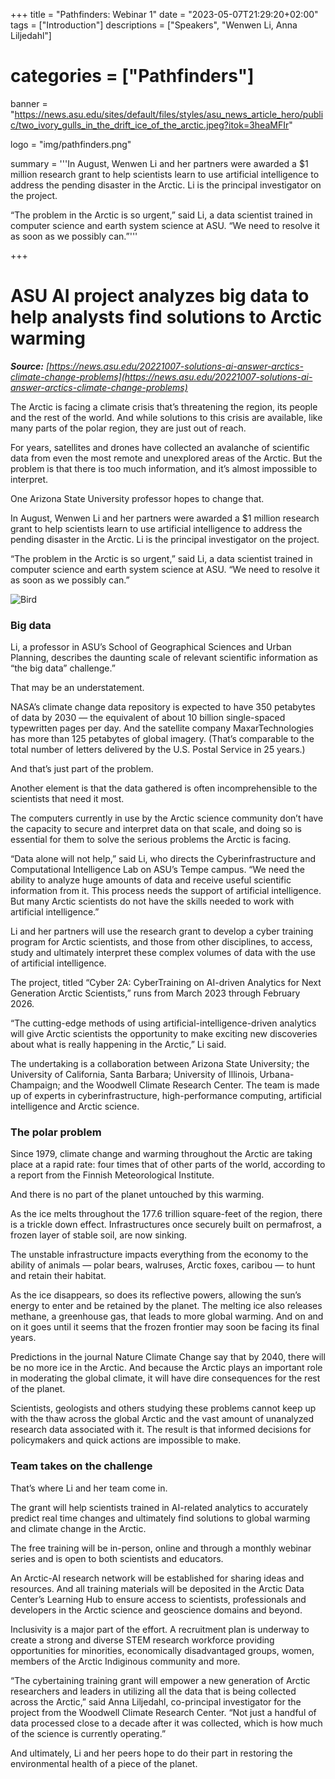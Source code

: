 +++
title = "Pathfinders: Webinar 1"
date = "2023-05-07T21:29:20+02:00"
tags = ["Introduction"]
descriptions = ["Speakers", "Wenwen Li, Anna Liljedahl"]
# categories = ["Pathfinders"]
banner = "https://news.asu.edu/sites/default/files/styles/asu_news_article_hero/public/two_ivory_gulls_in_the_drift_ice_of_the_arctic.jpeg?itok=3heaMFIr"

logo = "img/pathfinders.png"

summary = '''In August, Wenwen Li and her partners were awarded a $1 million research grant to help scientists learn to use artificial intelligence to address the pending disaster in the Arctic. Li is the principal investigator on the project. 

“The problem in the Arctic is so urgent,” said Li, a data scientist trained in computer science and earth system science at ASU. “We need to resolve it as soon as we possibly can.”'''
    
+++

# ASU AI project analyzes big data to help analysts find solutions to Arctic warming

*__Source:__ [https://news.asu.edu/20221007-solutions-ai-answer-arctics-climate-change-problems](https://news.asu.edu/20221007-solutions-ai-answer-arctics-climate-change-problems)*

The Arctic is facing a climate crisis that’s threatening the region, its people and the rest of the world. And while solutions to this crisis are available, like many parts of the polar region, they are just out of reach. 

For years, satellites and drones have collected an avalanche of scientific data from even the most remote and unexplored areas of the Arctic. But the problem is that there is too much information, and it’s almost impossible to interpret. 

One Arizona State University professor hopes to change that. 

In August, Wenwen Li and her partners were awarded a $1 million research grant to help scientists learn to use artificial intelligence to address the pending disaster in the Arctic. Li is the principal investigator on the project. 

“The problem in the Arctic is so urgent,” said Li, a data scientist trained in computer science and earth system science at ASU. “We need to resolve it as soon as we possibly can.”


![Bird](https://news.asu.edu/sites/default/files/styles/asu_news_article_hero/public/two_ivory_gulls_in_the_drift_ice_of_the_arctic.jpeg?itok=3heaMFIr)


### Big data 

Li, a professor in ASU’s School of Geographical Sciences and Urban Planning, describes the daunting scale of relevant scientific information as “the big data” challenge.”

That may be an understatement. 

NASA’s climate change data repository is expected to have 350 petabytes of data by 2030 — the equivalent of about 10 billion single-spaced typewritten pages per day. And the satellite company MaxarTechnologies has more than 125 petabytes of global imagery. (That’s comparable to the total number of letters delivered by the U.S. Postal Service in 25 years.)

And that’s just part of the problem.

Another element is that the data gathered is often incomprehensible to the scientists that need it most. 

The computers currently in use by the Arctic science community don’t have the capacity to secure and interpret data on that scale, and doing so is essential for them to solve the serious problems the Arctic is facing. 

“Data alone will not help,” said Li, who directs the Cyberinfrastructure and Computational Intelligence Lab on ASU’s Tempe campus. “We need the ability to analyze huge amounts of data and receive useful scientific information from it. This process needs the support of artificial intelligence. But many Arctic scientists do not have the skills needed to work with artificial intelligence.” 

Li and her partners will use the research grant to develop a cyber training program for Arctic scientists, and those from other disciplines, to access, study and ultimately interpret these complex volumes of data with the use of artificial intelligence. 

The project, titled “Cyber 2A: CyberTraining on AI-driven Analytics for Next Generation Arctic Scientists,” runs from March 2023 through February 2026.

“The cutting-edge methods of using artificial-intelligence-driven analytics will give Arctic scientists the opportunity to make exciting new discoveries about what is really happening in the Arctic,” Li said. 

The undertaking is a collaboration between Arizona State University; the University of California, Santa Barbara; University of Illinois, Urbana-Champaign; and the Woodwell Climate Research Center. The team
 is made up of experts in cyberinfrastructure, high-performance computing, artificial intelligence and Arctic science.

 ### The polar problem

Since 1979, climate change and warming throughout the Arctic are taking place at a rapid rate: four times that of other parts of the world, according to a report from the Finnish Meteorological Institute. 

And there is no part of the planet untouched by this warming.

As the ice melts throughout the 177.6 trillion square-feet of the region, there is a trickle down effect. Infrastructures once securely built on permafrost, a frozen layer of stable soil, are now sinking.

The unstable infrastructure impacts everything from the economy to the ability of animals — polar bears, walruses, Arctic foxes, caribou — to hunt and retain their habitat.

As the ice disappears, so does its reflective powers, allowing the sun’s energy to enter and be retained by the planet. The melting ice also releases methane, a greenhouse gas, that leads to more global warming. And on and on it goes until it seems that the frozen frontier may soon be facing its final years.

Predictions in the journal Nature Climate Change say that by 2040, there will be no more ice in the Arctic. And because the Arctic plays an important role in moderating the global climate, it will have dire consequences for the rest of the planet.

Scientists, geologists and others studying these problems cannot keep up with the thaw across the global Arctic and the vast amount of unanalyzed research data associated with it. The result is that informed decisions for policymakers and quick actions are impossible to make. 

### Team takes on the challenge 

That’s where Li and her team come in.

The grant will help scientists trained in AI-related analytics to accurately predict real time changes and ultimately find solutions to global warming and climate change in the Arctic. 

The free training will be in-person, online and through a monthly webinar series and is open to both scientists and educators. 

An Arctic-AI research network will be established for sharing ideas and resources. And all training materials will be deposited in the Arctic Data Center’s Learning Hub to ensure access to scientists, professionals and developers in the Arctic science and geoscience domains and beyond. 

Inclusivity is a major part of the effort. A recruitment plan is underway to create a strong and diverse STEM research workforce providing opportunities for minorities, economically disadvantaged groups, women, members of the Arctic Indiginous community and more. 

“The cybertaining training grant will empower a new generation of Arctic researchers and leaders in utilizing all the data that is being collected across the Arctic,” said Anna Liljedahl, co-principal investigator for the project from the Woodwell Climate Research Center. “Not just a handful of data processed close to a decade after it was collected, which is how much of the science is currently operating.”

And ultimately, Li and her peers hope to do their part in restoring the environmental health of a piece of the planet. 